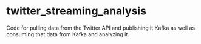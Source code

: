 # twitter_streaming_analysis
Code for pulling data from the Twitter API and publishing it Kafka as well as consuming that data from Kafka and analyzing it.
